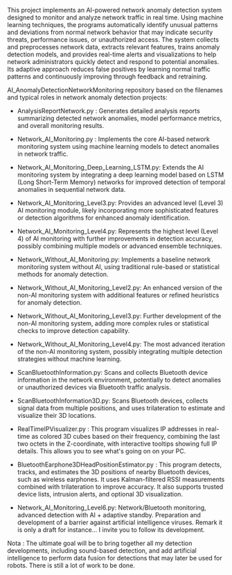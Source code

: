 This project implements an AI-powered network anomaly detection system designed to monitor and analyze network traffic in real time. Using machine learning techniques, the programs automatically identify unusual patterns and deviations from normal network behavior that may indicate security threats, performance issues, or unauthorized access. The system collects and preprocesses network data, extracts relevant features, trains anomaly detection models, and provides real-time alerts and visualizations to help network administrators quickly detect and respond to potential anomalies. Its adaptive approach reduces false positives by learning normal traffic patterns and continuously improving through feedback and retraining.

AI_AnomalyDetectionNetworkMonitoring repository based on the filenames and typical roles in network anomaly detection projects:

- AnalysisReportNetwork.py : Generates detailed analysis reports summarizing detected network anomalies, model performance metrics, and overall monitoring results.

- Network_AI_Monitoring.py : Implements the core AI-based network monitoring system using machine learning models to detect anomalies in network traffic.

- Network_AI_Monitoring_Deep_Learning_LSTM.py: Extends the AI monitoring system by integrating a deep learning model based on LSTM (Long Short-Term Memory) networks for improved detection of temporal anomalies in sequential network data.

- Network_AI_Monitoring_Level3.py:  Provides an advanced level (Level 3) AI monitoring module, likely incorporating more sophisticated features or detection algorithms for enhanced anomaly identification.

- Network_AI_Monitoring_Level4.py: Represents the highest level (Level 4) of AI monitoring with further improvements in detection accuracy, possibly combining multiple models or advanced ensemble techniques.

- Network_Without_AI_Monitoring.py: Implements a baseline network monitoring system without AI, using traditional rule-based or statistical methods for anomaly detection.

- Network_Without_AI_Monitoring_Level2.py: An enhanced version of the non-AI monitoring system with additional features or refined heuristics for anomaly detection.

- Network_Without_AI_Monitoring_Level3.py: Further development of the non-AI monitoring system, adding more complex rules or statistical checks to improve detection capability.

- Network_Without_AI_Monitoring_Level4.py:  The most advanced iteration of the non-AI monitoring system, possibly integrating multiple detection strategies without machine learning.

- ScanBluetoothInformation.py: Scans and collects Bluetooth device information in the network environment, potentially to detect anomalies or unauthorized devices via Bluetooth traffic analysis.

- ScanBluetoothInformation3D.py: Scans Bluetooth devices, collects signal data from multiple positions, and uses trilateration to estimate and visualize their 3D locations.

- RealTimeIPVisualizer.py : This program visualizes IP addresses in real-time as colored 3D cubes based on their frequency, combining the last two octets in the Z-coordinate, with interactive tooltips showing full IP details. This allows you to see what's going on on your PC.

- BluetoothEarphone3DHeadPositionEstimator.py : This program detects, tracks, and estimates the 3D positions of nearby Bluetooth devices, such as wireless earphones.   It uses Kalman-filtered RSSI measurements combined with trilateration to improve accuracy.   It also supports trusted device lists, intrusion alerts, and optional 3D visualization.

- Network_AI_Monitoring_Level6.py:  Network/Bluetooth monitoring, advanced detection with AI + adaptive standby.
  Preparation and development of a barrier against artificial intelligence viruses.
  Remark it is only a draft for instance... I invite you to follow its development.

Nota : The ultimate goal will be to bring together all my detection developments, including sound-based detection, and add artificial intelligence to perform data fusion for detections that may later be used for robots. There is still a lot of work to be done.
